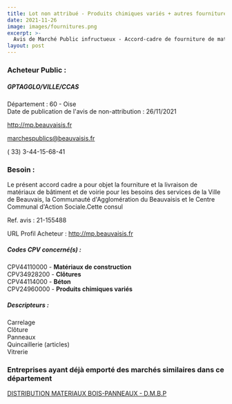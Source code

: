 ```yaml
---
title: Lot non attribué - Produits chimiques variés + autres fournitures
date: 2021-11-26
image: images/fournitures.png
excerpt: >-
  Avis de Marché Public infructueux - Accord-cadre de fourniture de matériaux de bâtiment et de voirie
layout: post
---
```


### Acheteur Public :
##### GPTAGGLO/VILLE/CCAS
Département : 60 - Oise<br/>
Date de publication de l'avis de non-attribution : 26/11/2021


http://mp.beauvaisis.fr

marchespublics@beauvaisis.fr

( 33) 3-44-15-68-41
### Besoin :

Le présent accord cadre a pour objet la fourniture et la livraison de matériaux de bâtiment et de voirie pour les besoins des services de la Ville de Beauvais, la Communauté d'Agglomération du Beauvaisis et le Centre Communal d'Action Sociale.Cette consul

Ref. avis : 21-155488

URL Profil Acheteur : http://mp.beauvaisis.fr

##### Codes CPV concerné(s) :
CPV44110000 - **Matériaux de construction** <br/>
CPV34928200 - **Clôtures** <br/>
CPV44114000 - **Béton** <br/>
CPV24960000 - **Produits chimiques variés** <br/>

##### Descripteurs :
Carrelage <br/>
Clôture <br/>
Panneaux <br/>
Quincaillerie (articles) <br/>
Vitrerie <br/>

### Entreprises ayant déjà emporté des marchés similaires dans ce département
<a href="/entreprise-568/siren-508102159">DISTRIBUTION MATERIAUX BOIS-PANNEAUX - D.M.B.P</a><br/><br/>
